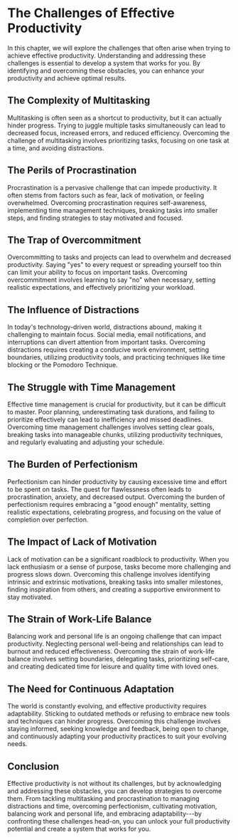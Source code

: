 The Challenges of Effective Productivity
=================================================

In this chapter, we will explore the challenges that often arise when trying to achieve effective productivity. Understanding and addressing these challenges is essential to develop a system that works for you. By identifying and overcoming these obstacles, you can enhance your productivity and achieve optimal results.

**The Complexity of Multitasking**
----------------------------------

Multitasking is often seen as a shortcut to productivity, but it can actually hinder progress. Trying to juggle multiple tasks simultaneously can lead to decreased focus, increased errors, and reduced efficiency. Overcoming the challenge of multitasking involves prioritizing tasks, focusing on one task at a time, and avoiding distractions.

**The Perils of Procrastination**
---------------------------------

Procrastination is a pervasive challenge that can impede productivity. It often stems from factors such as fear, lack of motivation, or feeling overwhelmed. Overcoming procrastination requires self-awareness, implementing time management techniques, breaking tasks into smaller steps, and finding strategies to stay motivated and focused.

**The Trap of Overcommitment**
------------------------------

Overcommitting to tasks and projects can lead to overwhelm and decreased productivity. Saying "yes" to every request or spreading yourself too thin can limit your ability to focus on important tasks. Overcoming overcommitment involves learning to say "no" when necessary, setting realistic expectations, and effectively prioritizing your workload.

**The Influence of Distractions**
---------------------------------

In today's technology-driven world, distractions abound, making it challenging to maintain focus. Social media, email notifications, and interruptions can divert attention from important tasks. Overcoming distractions requires creating a conducive work environment, setting boundaries, utilizing productivity tools, and practicing techniques like time blocking or the Pomodoro Technique.

**The Struggle with Time Management**
-------------------------------------

Effective time management is crucial for productivity, but it can be difficult to master. Poor planning, underestimating task durations, and failing to prioritize effectively can lead to inefficiency and missed deadlines. Overcoming time management challenges involves setting clear goals, breaking tasks into manageable chunks, utilizing productivity techniques, and regularly evaluating and adjusting your schedule.

**The Burden of Perfectionism**
-------------------------------

Perfectionism can hinder productivity by causing excessive time and effort to be spent on tasks. The quest for flawlessness often leads to procrastination, anxiety, and decreased output. Overcoming the burden of perfectionism requires embracing a "good enough" mentality, setting realistic expectations, celebrating progress, and focusing on the value of completion over perfection.

**The Impact of Lack of Motivation**
------------------------------------

Lack of motivation can be a significant roadblock to productivity. When you lack enthusiasm or a sense of purpose, tasks become more challenging and progress slows down. Overcoming this challenge involves identifying intrinsic and extrinsic motivations, breaking tasks into smaller milestones, finding inspiration from others, and creating a supportive environment to stay motivated.

**The Strain of Work-Life Balance**
-----------------------------------

Balancing work and personal life is an ongoing challenge that can impact productivity. Neglecting personal well-being and relationships can lead to burnout and reduced effectiveness. Overcoming the strain of work-life balance involves setting boundaries, delegating tasks, prioritizing self-care, and creating dedicated time for leisure and quality time with loved ones.

**The Need for Continuous Adaptation**
--------------------------------------

The world is constantly evolving, and effective productivity requires adaptability. Sticking to outdated methods or refusing to embrace new tools and techniques can hinder progress. Overcoming this challenge involves staying informed, seeking knowledge and feedback, being open to change, and continuously adapting your productivity practices to suit your evolving needs.

**Conclusion**
--------------

Effective productivity is not without its challenges, but by acknowledging and addressing these obstacles, you can develop strategies to overcome them. From tackling multitasking and procrastination to managing distractions and time, overcoming perfectionism, cultivating motivation, balancing work and personal life, and embracing adaptability---by confronting these challenges head-on, you can unlock your full productivity potential and create a system that works for you.
